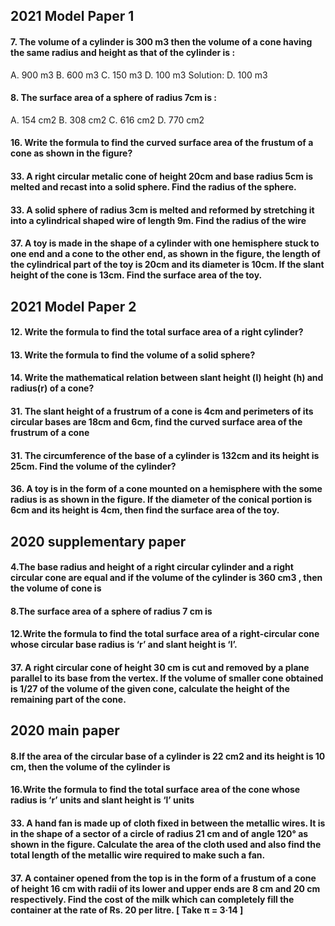 ## 2021 Model Paper 1
#### 7. The volume of a cylinder is 300 m3 then the volume of a cone having the same radius and height as that of the cylinder is :
A. 900 m3
B. 600 m3
C. 150 m3
D. 100 m3
Solution: D. 100 m3

#### 8. The surface area of a sphere of radius 7cm is :
A. 154 cm2
B. 308 cm2
C. 616 cm2
D. 770 cm2
#### 16. Write the formula to find the curved surface area of the frustum of a cone as shown in the figure?
#### 33. A right circular metalic cone of height 20cm and base radius 5cm is melted and recast into a solid sphere. Find the radius of the sphere.
#### 33. A solid sphere of radius 3cm is melted and reformed by stretching it into a cylindrical shaped wire of length 9m. Find the radius of the wire
#### 37. A toy is made in the shape of a cylinder with one hemisphere stuck to one end and a cone to the other end, as shown in the figure, the length of the cylindrical part of the toy is 20cm and its diameter is 10cm. If the slant height of the cone is 13cm. Find the surface area of the toy.

## 2021 Model Paper 2
#### 12. Write the formula to find the total surface area of a right cylinder?
#### 13. Write the formula to find the volume of a solid sphere?
#### 14. Write the mathematical relation between slant height (l) height (h) and radius(r) of a cone?
#### 31. The slant height of a frustrum of a cone is 4cm and perimeters of its circular bases are 18cm and 6cm, find the curved surface area of the frustrum of a cone
#### 31. The circumference of the base of a cylinder is 132cm and its height is 25cm. Find the volume of the cylinder?
#### 36. A toy is in the form of a cone mounted on a hemisphere with the some radius is as shown in the figure. If the diameter of the conical portion is 6cm and its height is 4cm, then find the surface area of the toy.
## 2020 supplementary paper
#### 4.The base radius and height of a right circular cylinder and a right circular cone are equal and if the volume of the cylinder is 360 cm3 , then the volume of cone is
#### 8.The surface area of a sphere of radius 7 cm is
#### 12.Write the formula to find the total surface area of a right-circular cone whose circular base radius is ‘r’ and slant height is ‘l’.
#### 37. A right circular cone of height 30 cm is cut and removed by a plane parallel to its base from the vertex. If the volume of smaller cone obtained is 1/27 of the volume of the given cone, calculate the height of the remaining part of the cone.
## 2020 main paper
#### 8.If the area of the circular base of a cylinder is 22 cm2 and its height is 10 cm, then the volume of the cylinder is
#### 16.Write the formula to find the total surface area of the cone whose radius is ‘r’ units and slant height is ‘l’ units
#### 33. A hand fan is made up of cloth fixed in between the metallic wires. It is in the shape of a sector of a circle of radius 21 cm and of angle 120° as shown in the figure. Calculate the area of the cloth used and also find the total length of the metallic wire required to make such a fan.
#### 37. A container opened from the top is in the form of a frustum of a cone of height 16 cm with radii of its lower and upper ends are 8 cm and 20 cm respectively. Find the cost of the milk which can completely fill the container at the rate of Rs. 20 per litre. [ Take π = 3·14 ]
